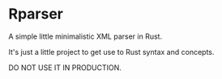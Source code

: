 # Rparser

A simple little minimalistic XML parser in Rust.

It's just a little project to get use to Rust syntax and concepts.

DO NOT USE IT IN PRODUCTION.
